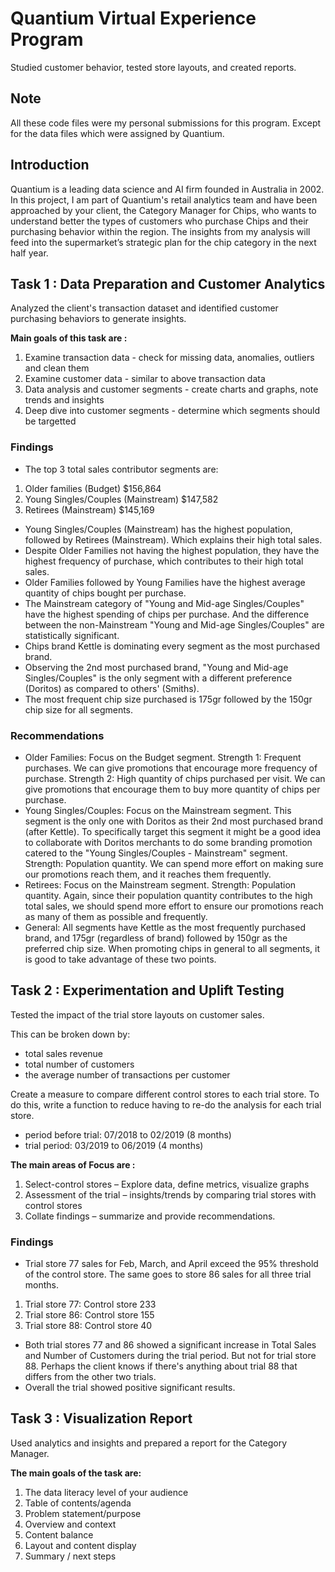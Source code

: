 # Quantium Virtual Experience Program
Studied customer behavior, tested store layouts, and created reports.

## Note
All these code files were my personal submissions for this program. Except for the data files which were assigned by Quantium.

## Introduction
Quantium is a leading data science and AI firm founded in Australia in 2002. In this project, I am part of Quantium's retail analytics team and have been approached by your client, the Category Manager for Chips, who wants to understand better the types of customers who purchase Chips and their purchasing behavior within the region. The insights from my analysis will feed into the supermarket’s strategic plan for the chip category in the next half year.

## Task 1 : Data Preparation and Customer Analytics
Analyzed the client's transaction dataset and identified customer purchasing behaviors to generate insights.

**Main goals of this task are :**
1. Examine transaction data - check for missing data, anomalies, outliers and clean them
2. Examine customer data - similar to above transaction data
3. Data analysis and customer segments - create charts and graphs, note trends and insights
4. Deep dive into customer segments - determine which segments should be targetted

### Findings

- The top 3 total sales contributor segments are:
1. Older families (Budget) $156,864
2. Young Singles/Couples (Mainstream) $147,582
3. Retirees (Mainstream) $145,169
- Young Singles/Couples (Mainstream) has the highest population, followed by Retirees (Mainstream). Which explains their high total sales.
- Despite Older Families not having the highest population, they have the highest frequency of purchase, which contributes to their high total sales.
- Older Families followed by Young Families have the highest average quantity of chips bought per purchase.
- The Mainstream category of "Young and Mid-age Singles/Couples" have the highest spending of chips per purchase. And the difference between the non-Mainstream "Young and Mid-age Singles/Couples" are statistically significant.
- Chips brand Kettle is dominating every segment as the most purchased brand.
- Observing the 2nd most purchased brand, "Young and Mid-age Singles/Couples" is the only segment with a different preference (Doritos) as compared to others' (Smiths).
- The most frequent chip size purchased is 175gr followed by the 150gr chip size for all segments.

### Recommendations

- Older Families: Focus on the Budget segment. Strength 1: Frequent purchases. We can give promotions that encourage more frequency of purchase. Strength 2: High quantity of chips purchased per visit. We can give promotions that encourage them to buy more quantity of chips per purchase.
- Young Singles/Couples: Focus on the Mainstream segment. This segment is the only one with Doritos as their 2nd most purchased brand (after Kettle). To specifically target this segment it might be a good idea to collaborate with Doritos merchants to do some branding promotion catered to the "Young Singles/Couples - Mainstream" segment. Strength: Population quantity. We can spend more effort on making sure our promotions reach them, and it reaches them frequently.
- Retirees: Focus on the Mainstream segment. Strength: Population quantity. Again, since their population quantity contributes to the high total sales, we should spend more effort to ensure our promotions reach as many of them as possible and frequently.
- General: All segments have Kettle as the most frequently purchased brand, and 175gr (regardless of brand) followed by 150gr as the preferred chip size. When promoting chips in general to all segments, it is good to take advantage of these two points.

## Task 2 : Experimentation and Uplift Testing
Tested the impact of the trial store layouts on customer sales.

This can be broken down by:
- total sales revenue
- total number of customers
- the average number of transactions per customer

Create a measure to compare different control stores to each trial store. To do this, write a function to reduce having to re-do the analysis for each trial store. 
- period before trial: 07/2018 to 02/2019 (8 months)
- trial period: 03/2019 to 06/2019 (4 months)

**The main areas of Focus are :**
1. Select-control stores – Explore data, define metrics, visualize graphs
2. Assessment of the trial – insights/trends by comparing trial stores with control stores
3. Collate findings – summarize and provide recommendations.

### Findings

- Trial store 77 sales for Feb, March, and April exceed the 95% threshold of the control store. The same goes to store 86 sales for all three trial months.
1. Trial store 77: Control store 233
2. Trial store 86: Control store 155
3. Trial store 88: Control store 40
- Both trial stores 77 and 86 showed a significant increase in Total Sales and Number of Customers during the trial period. But not for trial store 88. Perhaps the client knows if there's anything about trial 88 that differs from the other two trials.
- Overall the trial showed positive significant results.

## Task 3 : Visualization Report
Used analytics and insights and prepared a report for the Category Manager.

**The main goals of the task are:**
1. The data literacy level of your audience
2. Table of contents/agenda
3. Problem statement/purpose
4. Overview and context
5. Content balance
6. Layout and content display
7. Summary / next steps


